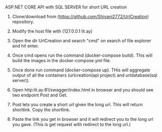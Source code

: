 ASP.NET CORE API with SQL SERVER for short URL creation

1. Clone/download from (https://github.com/Shivani2772/UrlCreation) repository.

2. Modify the host file with (127.0.0.1 lit.ay)

3. Open the dir UrlCreation and search "cmd" on search of file explorer and hit enter.

4. Once cmd opens run the command (docker-compose build). This will  build the images in the docker-compose.yml file.

5. Once done run command (docker-compose up). THis will aggregate output of all the containers (urlcreation(api project) and urldatabase(sql server)).

6. Open http:lit.ay:81/swagger/index.html in browser and you should see two endpoint Post and Get.

7. Post lets you create a short url given the long url. This will return shortlink. Copy the shortlink.

8. Paste the link you get in browser and it will redirect you to the long url you gave. (This is get request with redirect to the long url.)